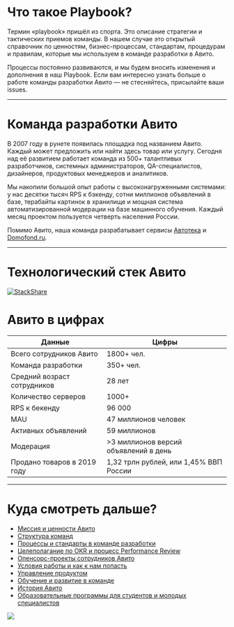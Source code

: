 # Что такое Playbook?

Термин «playbook» пришёл из спорта. Это описание стратегии и тактических приемов команды. В нашем случае это открытый справочник по ценностям, бизнес-процессам, стандартам, процедурам и правилам, которые мы используем в команде разработки в Авито.

Процессы постоянно развиваются, и мы будем вносить изменения и дополнения в наш Playbook. Если вам интересно узнать больше о работе команды разработки Авито — не стесняйтесь, присылайте ваши issues.

***

# Команда разработки Авито
В 2007 году в рунете появилась площадка под названием Авито. Каждый может предложить или найти здесь товар или услугу. Сегодня над её развитием работает команда из 500+ талантливых разработчиков, системных администраторов, QA-специалистов, дизайнеров, продуктовых менеджеров и аналитиков.

Мы накопили большой опыт работы с высоконагруженными системами: у нас десятки тысяч RPS к бэкенду, сотни миллионов объявлений в базе, терабайты картинок в хранилище и мощная система автоматизированной модерации на базе машинного обучения. Каждый месяц проектом пользуется четверть населения России.

Помимо Авито, наша команда разрабатывает сервисы [Автотека](https://autoteka.ru/) и [Domofond.ru](https://www.domofond.ru/).

***
# Технологический стек Авито
[![StackShare](https://img.shields.io/badge/tech-stack-0690fa.svg?style=flat)](https://stackshare.io/avito/avito)

# Авито в цифрах 

Данные  | Цифры 
------------- | -------------
Всего сотрудников Авито	| 1800+ чел.	
Команда разработки | 350+ чел.
Средний возраст сотрудников | 28 лет
Количество серверов	| 1000+	
RPS к бекенду	 | 96 000	
MAU	 | 47 миллионов человек	
Активных объявлений	| 59 миллионов
Модерация	| >3 миллионов версий объявлений в день
Продано товаров в 2019 году    | 1,32 трлн рублей, или 1,45% ВВП России
***


# Куда смотреть дальше? 

- [Миссия и ценности Авито](https://github.com/avito-tech/playbook/blob/master/mission-and-values.md)
- [Структура команд](https://github.com/avito-tech/playbook/blob/master/structure.md) 
- [Процессы и стандарты в команде разработки](https://github.com/avito-tech/playbook/blob/master/processes-and-standards.md)
- [Целеполагание по OKR и процесс Performance Review](https://github.com/avito-tech/playbook/blob/master/goal-setting.md)
- [Опенсорс-проекты сотрудников Авито](https://github.com/avito-tech/playbook/blob/master/avito-open-source.md) 
- [Условия работы и как к нам попасть](https://github.com/avito-tech/playbook/blob/master/recruitment-and-office.md) 
- [Управление продуктом](https://github.com/avito-tech/playbook/blob/master/product-management.md)
- [Обучение и развитие в команде](https://github.com/avito-tech/playbook/blob/master/training-and-development.md) 
- [История Авито](https://github.com/avito-tech/playbook/blob/master/avito-history.md)
- [Образовательные программы для студентов и молодых специалистов](https://github.com/avito-tech/playbook/blob/master/students.md)

![](https://scontent.fhrk1-1.fna.fbcdn.net/v/t1.0-9/24293993_874487989395217_1488213834491182695_n.png?_nc_cat=0&oh=a0027c766f1a596f8552f6fd02851ed9&oe=5C293EBD)

